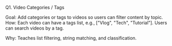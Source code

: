 Q1. Video Categories / Tags

Goal: Add categories or tags to videos so users can filter content by topic.
How:
Each video can have a tags list, e.g., ["Vlog", "Tech", "Tutorial"].
Users can search videos by a tag.

Why: Teaches list filtering, string matching, and classification.